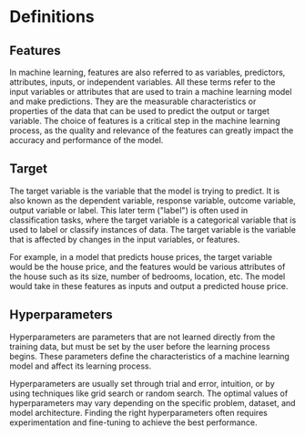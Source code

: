 # Definitions

## Features

In machine learning, features are also referred to as variables, predictors, attributes, inputs, or independent variables. All these terms refer to the input variables or attributes that are used to train a machine learning model and make predictions. They are the measurable characteristics or properties of the data that can be used to predict the output or target variable. The choice of features is a critical step in the machine learning process, as the quality and relevance of the features can greatly impact the accuracy and performance of the model.


## Target

The target variable is the variable that the model is trying to predict. It is also known as the dependent variable, response variable, outcome variable, output variable or label. This later term ("label") is often used in classification tasks, where the target variable is a categorical variable that is used to label or classify instances of data. The target variable is the variable that is affected by changes in the input variables, or features. 

For example, in a model that predicts house prices, the target variable would be the house price, and the features would be various attributes of the house such as its size, number of bedrooms, location, etc. The model would take in these features as inputs and output a predicted house price.



## Hyperparameters

Hyperparameters are parameters that are not learned directly from the training data, but must be set by the user before the learning process begins. These parameters define the characteristics of a machine learning model and affect its learning process.

Hyperparameters are usually set through trial and error, intuition, or by using techniques like grid search or random search. The optimal values of hyperparameters may vary depending on the specific problem, dataset, and model architecture. Finding the right hyperparameters often requires experimentation and fine-tuning to achieve the best performance.